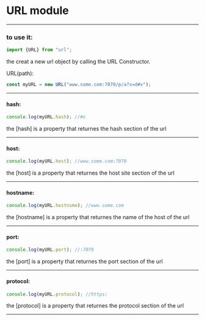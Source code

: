 # URL module
---

### to use it:

```javascript
import {URL} from "url";
```

the creat a new url object by calling the URL Constructor.

URL(path):
```javascript
const myURL = new URL("www.some.com:7070/p/a?s=d#x");
```

---

#### hash:

```javascript
console.log(myURL.hash); //#x
```

the [hash] is a property that returnes the hash section of the url

---

#### host:

```javascript
console.log(myURL.host); //www.some.com:7070
```

the [host] is a property that returnes the host site section of the url

---

#### hostname:

```javascript
console.log(myURL.hostnsme); //www.some.com
```

the [hostname] is a property that returnes the name of the host of the url

---

#### port:

```javascript
console.log(myURL.port); //:7070
```

the [port] is a property that returnes the port section of the url

---

#### protocol:

```javascript
console.log(myURL.protocol); //https:
```

the [protocol] is a property that returnes the protocol section of the url

---

